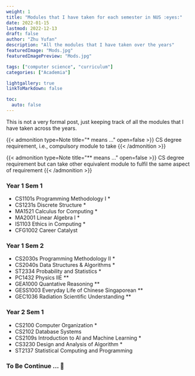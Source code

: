 ```yaml
---
weight: 1
title: "Modules that I have taken for each semester in NUS :eyes:"
date: 2022-01-15
lastmod: 2022-12-13
draft: false
author: "Zhu Yufan"
description: "All the modules that I have taken over the years"
featuredImage: "Mods.jpg"
featuredImagePreview: "Mods.jpg"

tags: ["computer science", "curriculum"]
categories: ["Academia"]

lightgallery: true
linkToMarkdown: false

toc:
  auto: false
---
```

This is not a very formal post, just keeping track of all the modules that I have taken across the years.
<!--more-->

{{< admonition type=Note title="* means ..." open=false >}}
CS degree requirement, i.e., compulsory module to take
{{< /admonition >}}

{{< admonition type=Note title="** means ..." open=false >}}
CS degree requirement but can take other equivalent module to fulfil the same aspect of requirement
{{< /admonition >}}


### Year 1 Sem 1
- CS1101s Programming Methodology I  *
- CS1231s Discrete Structure  *
- MA1521 Calculus for Computing  *  
- MA2001 Linear Algebra I  *
- IS1103 Ethics in Computing  *
- CFG1002 Career Catalyst  

### Year 1 Sem 2
- CS2030s Programming Methodology II  *
- CS2040s Data Structures & Algorithms  *
- ST2334 Probability and Statistics  *
- PC1432 Physics IIE  **
- GEA1000 Quantative Reasoning  **
- GESS1003 Everyday Life of Chinese Singaporean  **
- GEC1036 Radiation Scientific Understanding  **

### Year 2 Sem 1
- CS2100 Computer Organization  *
- CS2102 Database Systems
- CS2109s Introduction to AI and Machine Learning  *
- CS3230 Design and Analysis of Algorithm  *
- ST2137 Statistical Computing and Programming

### To Be Continue ... 😤


